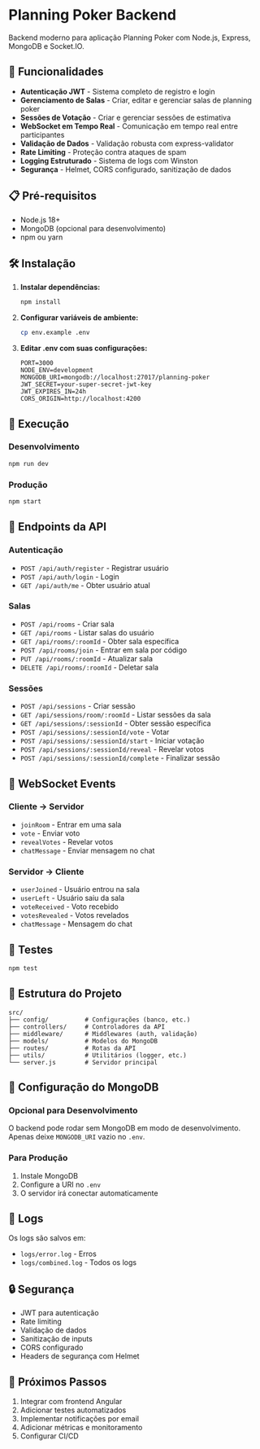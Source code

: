 # Planning Poker Backend

Backend moderno para aplicação Planning Poker com Node.js, Express, MongoDB e Socket.IO.

## 🚀 Funcionalidades

- **Autenticação JWT** - Sistema completo de registro e login
- **Gerenciamento de Salas** - Criar, editar e gerenciar salas de planning poker
- **Sessões de Votação** - Criar e gerenciar sessões de estimativa
- **WebSocket em Tempo Real** - Comunicação em tempo real entre participantes
- **Validação de Dados** - Validação robusta com express-validator
- **Rate Limiting** - Proteção contra ataques de spam
- **Logging Estruturado** - Sistema de logs com Winston
- **Segurança** - Helmet, CORS configurado, sanitização de dados

## 📋 Pré-requisitos

- Node.js 18+ 
- MongoDB (opcional para desenvolvimento)
- npm ou yarn

## 🛠️ Instalação

1. **Instalar dependências:**
   ```bash
   npm install
   ```

2. **Configurar variáveis de ambiente:**
   ```bash
   cp env.example .env
   ```

3. **Editar .env com suas configurações:**
   ```env
   PORT=3000
   NODE_ENV=development
   MONGODB_URI=mongodb://localhost:27017/planning-poker
   JWT_SECRET=your-super-secret-jwt-key
   JWT_EXPIRES_IN=24h
   CORS_ORIGIN=http://localhost:4200
   ```

## 🚀 Execução

### Desenvolvimento
```bash
npm run dev
```

### Produção
```bash
npm start
```

## 📡 Endpoints da API

### Autenticação
- `POST /api/auth/register` - Registrar usuário
- `POST /api/auth/login` - Login
- `GET /api/auth/me` - Obter usuário atual

### Salas
- `POST /api/rooms` - Criar sala
- `GET /api/rooms` - Listar salas do usuário
- `GET /api/rooms/:roomId` - Obter sala específica
- `POST /api/rooms/join` - Entrar em sala por código
- `PUT /api/rooms/:roomId` - Atualizar sala
- `DELETE /api/rooms/:roomId` - Deletar sala

### Sessões
- `POST /api/sessions` - Criar sessão
- `GET /api/sessions/room/:roomId` - Listar sessões da sala
- `GET /api/sessions/:sessionId` - Obter sessão específica
- `POST /api/sessions/:sessionId/vote` - Votar
- `POST /api/sessions/:sessionId/start` - Iniciar votação
- `POST /api/sessions/:sessionId/reveal` - Revelar votos
- `POST /api/sessions/:sessionId/complete` - Finalizar sessão

## 🔌 WebSocket Events

### Cliente → Servidor
- `joinRoom` - Entrar em uma sala
- `vote` - Enviar voto
- `revealVotes` - Revelar votos
- `chatMessage` - Enviar mensagem no chat

### Servidor → Cliente
- `userJoined` - Usuário entrou na sala
- `userLeft` - Usuário saiu da sala
- `voteReceived` - Voto recebido
- `votesRevealed` - Votos revelados
- `chatMessage` - Mensagem do chat

## 🧪 Testes

```bash
npm test
```

## 📁 Estrutura do Projeto

```
src/
├── config/          # Configurações (banco, etc.)
├── controllers/     # Controladores da API
├── middleware/      # Middlewares (auth, validação)
├── models/          # Modelos do MongoDB
├── routes/          # Rotas da API
├── utils/           # Utilitários (logger, etc.)
└── server.js        # Servidor principal
```

## 🔧 Configuração do MongoDB

### Opcional para Desenvolvimento
O backend pode rodar sem MongoDB em modo de desenvolvimento. Apenas deixe `MONGODB_URI` vazio no `.env`.

### Para Produção
1. Instale MongoDB
2. Configure a URI no `.env`
3. O servidor irá conectar automaticamente

## 📝 Logs

Os logs são salvos em:
- `logs/error.log` - Erros
- `logs/combined.log` - Todos os logs

## 🔒 Segurança

- JWT para autenticação
- Rate limiting
- Validação de dados
- Sanitização de inputs
- CORS configurado
- Headers de segurança com Helmet

## 🚀 Próximos Passos

1. Integrar com frontend Angular
2. Adicionar testes automatizados
3. Implementar notificações por email
4. Adicionar métricas e monitoramento
5. Configurar CI/CD 